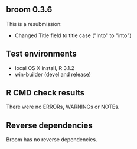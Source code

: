 broom 0.3.6
-----------

This is a resubmission:

* Changed Title field to title case ("Into" to "into")

## Test environments
* local OS X install, R 3.1.2
* win-builder (devel and release)

## R CMD check results
There were no ERRORs, WARNINGs or NOTEs.

## Reverse dependencies
Broom has no reverse dependencies.
